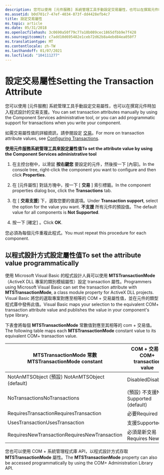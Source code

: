 ```yaml
---
description: 您可以使用 [元件服務] 系統管理工具手動設定交易屬性，也可以在撰寫元件時加入程式設計的交易支援。
ms.assetid: b0d701c7-47ef-4034-873f-dd4428efb4c7
title: 設定交易屬性
ms.topic: article
ms.date: 05/31/2018
ms.openlocfilehash: 3c0690a50f79c77a18b089cec1865dfbb9e7f428
ms.sourcegitcommit: c7add10d695482e1ceb72d62b8a4ebd84ea050f7
ms.translationtype: MT
ms.contentlocale: zh-TW
ms.lasthandoff: 01/07/2021
ms.locfileid: "104111277"
---
```

# <a name="setting-the-transaction-attribute"></a><span data-ttu-id="5c9ef-103">設定交易屬性</span><span class="sxs-lookup"><span data-stu-id="5c9ef-103">Setting the Transaction Attribute</span></span>

<span data-ttu-id="5c9ef-104">您可以使用 [元件服務] 系統管理工具手動設定交易屬性，也可以在撰寫元件時加入程式設計的交易支援。</span><span class="sxs-lookup"><span data-stu-id="5c9ef-104">You can set transaction attributes manually by using the Component Services administrative tool, or you can add programmatic support for transactions when you write your component.</span></span>

<span data-ttu-id="5c9ef-105">如需交易屬性值的詳細資訊，請參閱設定 [交易](configuring-transactions.md)。</span><span class="sxs-lookup"><span data-stu-id="5c9ef-105">For more on transaction attribute values, see [Configuring Transactions](configuring-transactions.md).</span></span>

<span data-ttu-id="5c9ef-106">**使用元件服務系統管理工具來設定屬性值**</span><span class="sxs-lookup"><span data-stu-id="5c9ef-106">**To set the attribute value by using the Component Services administrative tool**</span></span>

1.  <span data-ttu-id="5c9ef-107">在主控台樹中，以滑鼠 **按右鍵您** 要設定的元件，然後按一下 [內容]。</span><span class="sxs-lookup"><span data-stu-id="5c9ef-107">In the console tree, right-click the component you want to configure and then click **Properties**.</span></span>

2.  <span data-ttu-id="5c9ef-108">在 [元件屬性] 對話方塊中，按一下 [ **交易** ] 索引標籤。</span><span class="sxs-lookup"><span data-stu-id="5c9ef-108">In the component properties dialog box, click the **Transactions** tab.</span></span>

3.  <span data-ttu-id="5c9ef-109">在 [ **交易支援**] 下，選取您要的值選項。</span><span class="sxs-lookup"><span data-stu-id="5c9ef-109">Under **Transaction support**, select the option for the value you want.</span></span> <span data-ttu-id="5c9ef-110">**不支援** 所有元件的預設值。</span><span class="sxs-lookup"><span data-stu-id="5c9ef-110">The default value for all components is **Not Supported**.</span></span>

4.  <span data-ttu-id="5c9ef-111">按一下 [確定]  。</span><span class="sxs-lookup"><span data-stu-id="5c9ef-111">Click **OK**.</span></span>

<span data-ttu-id="5c9ef-112">您必須為每個元件重複此程式。</span><span class="sxs-lookup"><span data-stu-id="5c9ef-112">You must repeat this procedure for each component.</span></span>

## <a name="to-set-the-attribute-value-programmatically"></a><span data-ttu-id="5c9ef-113">以程式設計方式設定屬性值</span><span class="sxs-lookup"><span data-stu-id="5c9ef-113">To set the attribute value programmatically</span></span>

<span data-ttu-id="5c9ef-114">使用 Microsoft Visual Basic 的程式設計人員可以使用 **MTSTransactionMode**（ActiveX DLL 專案的類別模組屬性）設定 transaction 屬性。</span><span class="sxs-lookup"><span data-stu-id="5c9ef-114">Programmers using Microsoft Visual Basic can set the transaction attribute with **MTSTransactionMode**, a class module property for ActiveX DLL projects.</span></span> <span data-ttu-id="5c9ef-115">Visual Basic 將您的選取專案對應至相等的 COM + 交易屬性值，並在元件的類型程式庫中發佈此值。</span><span class="sxs-lookup"><span data-stu-id="5c9ef-115">Visual Basic maps your selection to the equivalent COM+ transaction attribute value and publishes the value in your component's type library.</span></span>

<span data-ttu-id="5c9ef-116">下表會將每個 **MTSTransactionMode** 常數值對應至其相等的 com + 交易值。</span><span class="sxs-lookup"><span data-stu-id="5c9ef-116">The following table maps each **MTSTransactionMode** constant value to its equivalent COM+ transaction value.</span></span>



| <span data-ttu-id="5c9ef-117">MTSTransactionMode 常數</span><span class="sxs-lookup"><span data-stu-id="5c9ef-117">MTSTransactionMode constant</span></span>         | <span data-ttu-id="5c9ef-118">COM + 交易值</span><span class="sxs-lookup"><span data-stu-id="5c9ef-118">COM+ transaction value</span></span>             |
|-------------------------------------|------------------------------------|
| <span data-ttu-id="5c9ef-119">NotAnMTSObject (預設) </span><span class="sxs-lookup"><span data-stu-id="5c9ef-119">NotAnMTSObject (default)</span></span><br/> | <span data-ttu-id="5c9ef-120">Disabled</span><span class="sxs-lookup"><span data-stu-id="5c9ef-120">Disabled</span></span><br/>                |
| <span data-ttu-id="5c9ef-121">NoTransactions</span><span class="sxs-lookup"><span data-stu-id="5c9ef-121">NoTransactions</span></span><br/>           | <span data-ttu-id="5c9ef-122"> (預設) 不支援</span><span class="sxs-lookup"><span data-stu-id="5c9ef-122">Not Supported (default)</span></span><br/> |
| <span data-ttu-id="5c9ef-123">RequiresTransaction</span><span class="sxs-lookup"><span data-stu-id="5c9ef-123">RequiresTransaction</span></span> <br/>     | <span data-ttu-id="5c9ef-124">必要</span><span class="sxs-lookup"><span data-stu-id="5c9ef-124">Required</span></span><br/>                |
| <span data-ttu-id="5c9ef-125">UsesTransaction</span><span class="sxs-lookup"><span data-stu-id="5c9ef-125">UsesTransaction</span></span> <br/>         | <span data-ttu-id="5c9ef-126">支援</span><span class="sxs-lookup"><span data-stu-id="5c9ef-126">Supported</span></span><br/>               |
| <span data-ttu-id="5c9ef-127">RequiresNewTransaction</span><span class="sxs-lookup"><span data-stu-id="5c9ef-127">RequiresNewTransaction</span></span> <br/>  | <span data-ttu-id="5c9ef-128">必須是新交易</span><span class="sxs-lookup"><span data-stu-id="5c9ef-128">Requires New</span></span><br/>            |



 

<span data-ttu-id="5c9ef-129">您也可以使用 COM + 系統管理程式庫 API，以程式設計方式存取 **MTSTransactionMode** 屬性。</span><span class="sxs-lookup"><span data-stu-id="5c9ef-129">The **MTSTransactionMode** property can also be accessed programmatically by using the COM+ Administration Library API.</span></span>

 

 





